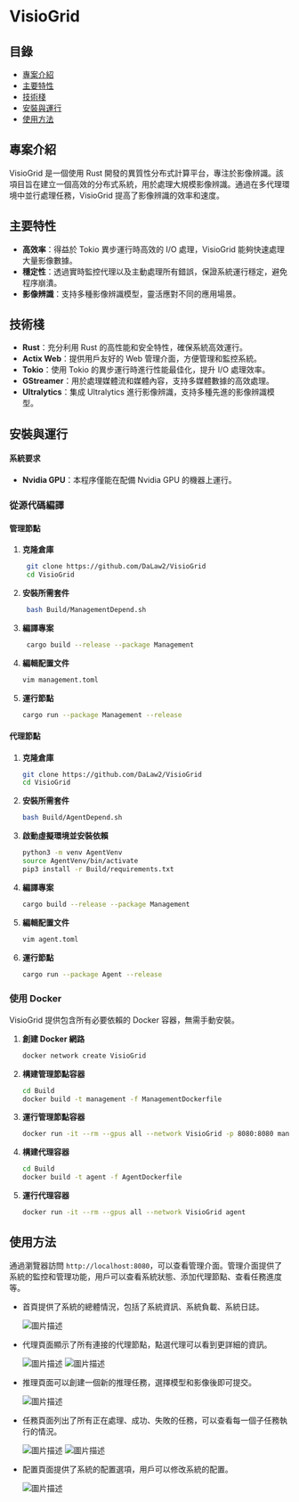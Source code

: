# VisioGrid

## 目錄
- [專案介紹](#專案介紹)
- [主要特性](#主要特性)
- [技術棧](#技術棧)
- [安裝與運行](#安裝與運行)
- [使用方法](#使用方法)

## 專案介紹
VisioGrid 是一個使用 Rust 開發的異質性分布式計算平台，專注於影像辨識。該項目旨在建立一個高效的分布式系統，用於處理大規模影像辨識。通過在多代理環境中並行處理任務，VisioGrid 提高了影像辨識的效率和速度。

## 主要特性
- **高效率**：得益於 Tokio 異步運行時高效的 I/O 處理，VisioGrid 能夠快速處理大量影像數據。
- **穩定性**：透過實時監控代理以及主動處理所有錯誤，保證系統運行穩定，避免程序崩潰。
- **影像辨識**：支持多種影像辨識模型，靈活應對不同的應用場景。

## 技術棧
- **Rust**：充分利用 Rust 的高性能和安全特性，確保系統高效運行。
- **Actix Web**：提供用戶友好的 Web 管理介面，方便管理和監控系統。
- **Tokio**：使用 Tokio 的異步運行時進行性能最佳化，提升 I/O 處理效率。
- **GStreamer**：用於處理媒體流和媒體內容，支持多媒體數據的高效處理。
- **Ultralytics**：集成 Ultralytics 進行影像辨識，支持多種先進的影像辨識模型。

## 安裝與運行

#### 系統要求
- **Nvidia GPU**：本程序僅能在配備 Nvidia GPU 的機器上運行。

### 從源代碼編譯

#### 管理節點
1. **克隆倉庫**
   ```bash
    git clone https://github.com/DaLaw2/VisioGrid
    cd VisioGrid
   ```
2. **安裝所需套件**
   ```bash
    bash Build/ManagementDepend.sh
   ```
3. **編譯專案**
   ```bash
    cargo build --release --package Management
   ```
4. **編輯配置文件**
   ```bash
   vim management.toml
   ```

5. **運行節點**
    ```bash
    cargo run --package Management --release
    ```

#### 代理節點
1. **克隆倉庫**
    ```bash
    git clone https://github.com/DaLaw2/VisioGrid
    cd VisioGrid
    ```
2. **安裝所需套件**
   ```bash
   bash Build/AgentDepend.sh
   ```
3. **啟動虛擬環境並安裝依賴**
   ```bash
   python3 -m venv AgentVenv
   source AgentVenv/bin/activate
   pip3 install -r Build/requirements.txt
   ```
4. **編譯專案**
   ```bash
   cargo build --release --package Management
   ```
5. **編輯配置文件**
    ```bash
   vim agent.toml
   ```

6. **運行節點**
    ```bash
    cargo run --package Agent --release
    ```

### 使用 Docker
VisioGrid 提供包含所有必要依賴的 Docker 容器，無需手動安裝。
1. **創建 Docker 網路**
    ```bash
    docker network create VisioGrid
    ```
2. **構建管理節點容器**
    ```bash
    cd Build
    docker build -t management -f ManagementDockerfile
    ```
3. **運行管理節點容器**
    ```bash
    docker run -it --rm --gpus all --network VisioGrid -p 8080:8080 management
    ```
4. **構建代理容器**
    ```bash
    cd Build
    docker build -t agent -f AgentDockerfile
    ```
5. **運行代理容器**
    ```bash
    docker run -it --rm --gpus all --network VisioGrid agent
    ```

## 使用方法
通過瀏覽器訪問 `http://localhost:8080`，可以查看管理介面。管理介面提供了系統的監控和管理功能，用戶可以查看系統狀態、添加代理節點、查看任務進度等。
- 首頁提供了系統的總體情況，包括了系統資訊、系統負載、系統日誌。
  
  ![圖片描述](GitHub/Home.png)
- 代理頁面顯示了所有連接的代理節點，點選代理可以看到更詳細的資訊。

  ![圖片描述](GitHub/Agents-1.png)
  ![圖片描述](GitHub/Agents-2.png)
- 推理頁面可以創建一個新的推理任務，選擇模型和影像後即可提交。
  
  ![圖片描述](GitHub/Inference.png)
- 任務頁面列出了所有正在處理、成功、失敗的任務，可以查看每一個子任務執行的情況。
  
  ![圖片描述](GitHub/Task-1.png)
  ![圖片描述](GitHub/Task-2.png)
- 配置頁面提供了系統的配置選項，用戶可以修改系統的配置。
  
  ![圖片描述](GitHub/Config.png)
